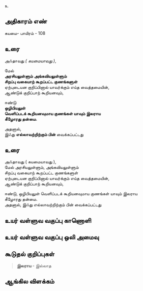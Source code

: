 உ


## அதிகாரம் எண்

கயமை- பாயிரம் - 108 	
## உரை

அஃதாவது _( கயமையாவது )_,  

மேல்  
**அரசியலுள்ளும் அங்கவியலுள்ளும்  
சிறப்பு வகையாற் கூறப்பட்ட குணங்களுள்**  
ஏற்புடையன குறிப்பினால் யாவர்க்கும் எய்த வைத்தமையின்,  
ஆண்டுக் குறிப்பாற் கூறியனவும், 

ஈண்டு  
**ஒழிபியலுள்  
வெளிப்படக் கூறியனவுமாய குணங்கள் யாவும் இலராய  
கீழோரது தன்மை**.  

அதனால்,  
இஃது **எல்லாவற்றிற்கும் பின்** வைக்கப்பட்டது

## உரை

அஃதாவது ( கயமையாவது ),  
மேல் அரசியலுள்ளும், அங்கவியலுள்ளும்  
சிறப்பு வகையாற் கூறப்பட்ட குணங்களுள்  
ஏற்புடையன குறிப்பினால் யாவர்க்கும் எய்த வைத்தமையின்,  
ஆண்டுக் குறிப்பாற் கூறியனவும், 

ஈண்டு, ஒழிபியலுள் வெளிப்படக் கூறியனவுமாய குணங்கள் யாவும் இலராய  
கீழோரது தன்மை.  
அதனால், இஃது எல்லாவற்றிற்கும் பின் வைக்கப்பட்டது


## உயர் வள்ளுவ வகுப்பு காணொளி


## உயர் வள்ளுவ வகுப்பு ஒலி அமைவு 


## கூடுதல் குறிப்புகள்

>**இலராய** - இல்லாத 

## ஆங்கில விளக்கம்

